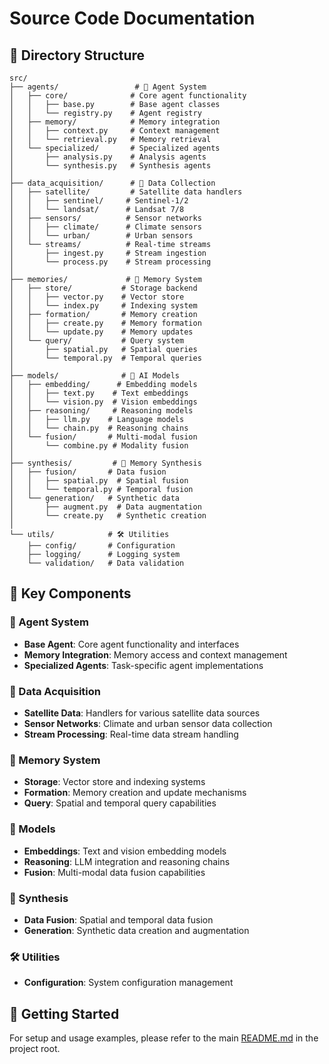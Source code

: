 # Source Code Documentation

## 📁 Directory Structure

```
src/
├── agents/                 # 🤖 Agent System
│   ├── core/              # Core agent functionality
│   │   ├── base.py        # Base agent classes
│   │   └── registry.py    # Agent registry
│   ├── memory/            # Memory integration
│   │   ├── context.py     # Context management
│   │   └── retrieval.py   # Memory retrieval
│   └── specialized/       # Specialized agents
│       ├── analysis.py    # Analysis agents
│       └── synthesis.py   # Synthesis agents
│
├── data_acquisition/      # 📡 Data Collection
│   ├── satellite/         # Satellite data handlers
│   │   ├── sentinel/     # Sentinel-1/2
│   │   └── landsat/      # Landsat 7/8
│   ├── sensors/          # Sensor networks
│   │   ├── climate/      # Climate sensors
│   │   └── urban/        # Urban sensors
│   └── streams/          # Real-time streams
│       ├── ingest.py     # Stream ingestion
│       └── process.py    # Stream processing
│
├── memories/             # 🧠 Memory System
│   ├── store/           # Storage backend
│   │   ├── vector.py    # Vector store
│   │   └── index.py     # Indexing system
│   ├── formation/       # Memory creation
│   │   ├── create.py    # Memory formation
│   │   └── update.py    # Memory updates
│   └── query/           # Query system
│       ├── spatial.py   # Spatial queries
│       └── temporal.py  # Temporal queries
│
├── models/              # 🔮 AI Models
│   ├── embedding/      # Embedding models
│   │   ├── text.py    # Text embeddings
│   │   └── vision.py  # Vision embeddings
│   ├── reasoning/     # Reasoning models
│   │   ├── llm.py    # Language models
│   │   └── chain.py  # Reasoning chains
│   └── fusion/       # Multi-modal fusion
│       └── combine.py # Modality fusion
│
├── synthesis/         # 🔄 Memory Synthesis
│   ├── fusion/       # Data fusion
│   │   ├── spatial.py  # Spatial fusion
│   │   └── temporal.py # Temporal fusion
│   └── generation/   # Synthetic data
│       ├── augment.py  # Data augmentation
│       └── create.py   # Synthetic creation
│
└── utils/            # 🛠️ Utilities
    ├── config/       # Configuration
    ├── logging/      # Logging system
    └── validation/   # Data validation
```


## 🔑 Key Components

### 🤖 Agent System
- **Base Agent**: Core agent functionality and interfaces
- **Memory Integration**: Memory access and context management
- **Specialized Agents**: Task-specific agent implementations

### 📡 Data Acquisition
- **Satellite Data**: Handlers for various satellite data sources
- **Sensor Networks**: Climate and urban sensor data collection
- **Stream Processing**: Real-time data stream handling

### 🧠 Memory System
- **Storage**: Vector store and indexing systems
- **Formation**: Memory creation and update mechanisms
- **Query**: Spatial and temporal query capabilities

### 🔮 Models
- **Embeddings**: Text and vision embedding models
- **Reasoning**: LLM integration and reasoning chains
- **Fusion**: Multi-modal data fusion capabilities

### 🔄 Synthesis
- **Data Fusion**: Spatial and temporal data fusion
- **Generation**: Synthetic data creation and augmentation

### 🛠️ Utilities
- **Configuration**: System configuration management

## 🚀 Getting Started

For setup and usage examples, please refer to the main [README.md](../README.md) in the project root.
